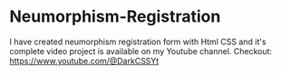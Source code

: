 # Neumorphism-Registration
 I have created neumorphism registration form with Html CSS and it's complete video project is available on my Youtube channel. Checkout: https://www.youtube.com/@DarkCSSYt
